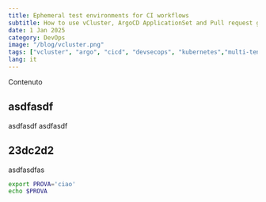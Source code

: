 ```yaml
---
title: Ephemeral test environments for CI workflows
subtitle: How to use vCluster, ArgoCD ApplicationSet and Pull request generator to manage short-live test ephemeral environments
date: 1 Jan 2025
category: DevOps
image: "/blog/vcluster.png"
tags: ["vcluster", "argo", "cicd", "devsecops", "kubernetes","multi-tenancy"]
lang: it
---
```


Contenuto

## asdfasdf

asdfasdf
asdfasdf

## 23dc2d2

asdfasdfas

```bash
export PROVA='ciao'
echo $PROVA
```
